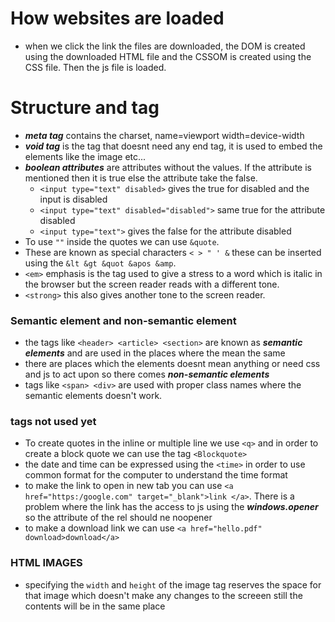 # How websites are loaded
- when we click the link the files are downloaded, the DOM is created using the downloaded HTML file and the CSSOM is created using the CSS file. Then the js file is loaded.

# Structure and tag
- ***meta tag*** contains the charset, name=viewport width=device-width
- ***void tag*** is the tag that doesnt need any end tag, it is used to embed the elements like the image etc...
- ***boolean attributes*** are attributes without the values. If the attribute is mentioned then it is true else the attribute take the false.
    - ```<input type="text" disabled>``` gives the true for disabled and the input is disabled
    - ```<input type="text" disabled="disabled">``` same true for the attribute disabled
    - ``` <input type="text"> ``` gives the false for the attribute disabled
- To use ```""``` inside the quotes we can use ```&quote```.
- These are known as special characters ```< > " ' &``` these can be inserted using the ```&lt &gt &quot &apos &amp```.
- ```<em>``` emphasis is the tag used to give a stress to a word which is italic in the browser but the screen reader reads with a different tone.
- ```<strong>``` this also gives another tone to the screen reader.
### Semantic element and non-semantic element
- the tags like ```<header> <article> <section>``` are known as ***semantic elements*** and are used in the places where the mean the same
- there are places which the elements doesnt mean anything or need css and js to act upon so there comes ***non-semantic elements***
- tags like ```<span> <div>``` are used with proper class names where the semantic elements doesn't work.
### tags not used yet
- To create quotes in the inline or multiple line we use ```<q>``` and in order to create a block quote we can use the tag ```<Blockquote>```
- the date and time can be expressed using the ```<time>``` in order to use common format for the computer to understand the time format
- to make the link to open in new tab you can use ```<a href="https:/google.com" target="_blank">link </a>```. There is a problem where the link has the access to js using the ***windows.opener*** so the attribute of the rel should ne noopener
- to make a download link we can use ```<a href="hello.pdf" download>download</a>```
### HTML IMAGES
- specifying the ```width``` and ```height``` of the image tag reserves the space for that image which doesn't make any changes to the screeen still the contents will be in the same place
